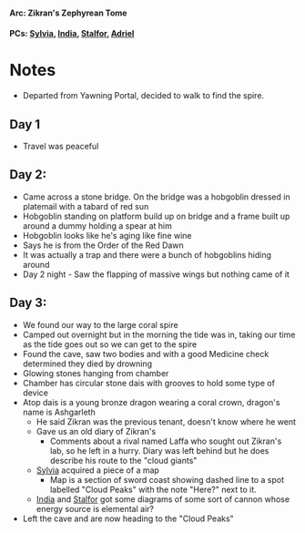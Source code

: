 #### Arc: Zikran's Zephyrean Tome
#### PCs: [Sylvia](PCs/Past/Sylvia.md), [India](PCs/Current/India.md), [Stalfor](PCs/Current/Stalfor.md), [Adriel](Adriel.md)

# Notes
- Departed from Yawning Portal, decided to walk to find the spire.

## Day 1
- Travel was peaceful

## Day 2:
- Came across a stone bridge. On the bridge was a hobgoblin dressed in platemail with a tabard of red sun
- Hobgoblin standing on platform build up on bridge and a frame built up around a dummy holding a spear at him
- Hobgoblin looks like he's aging like fine wine
- Says he is from the Order of the Red Dawn
- It was actually a trap and there were a bunch of hobgoblins hiding around
- Day 2 night - Saw the flapping of massive wings but nothing came of it

## Day 3:
- We found our way to the large coral spire
- Camped out overnight but in the morning the tide was in, taking our time as the tide goes out so we can get to the spire
- Found the cave, saw two bodies and with a good Medicine check determined they died by drowning
- Glowing stones hanging from chamber
- Chamber has circular stone dais with grooves to hold some type of device
- Atop dais is a young bronze dragon wearing a coral crown, dragon's name is Ashgarleth
	- He said Zikran was the previous tenant, doesn't know where he went
	- Gave us an old diary of Zikran's
		 - Comments about a rival named Laffa who sought out Zikran's lab, so he left in a hurry. Diary was left behind but he does describe his route to the "cloud giants"
	- [Sylvia](PCs/Past/Sylvia.md) acquired a piece of a map
		 - Map is a section of sword coast showing dashed line to a spot labelled "Cloud Peaks" with the note "Here?" next to it.
	- [India](PCs/Current/India.md) and [Stalfor](PCs/Current/Stalfor.md) got some diagrams of some sort of cannon whose energy source is elemental air?
- Left the cave and are now heading to the "Cloud Peaks"